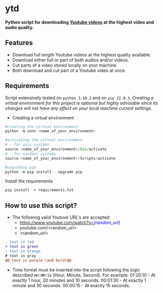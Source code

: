 # ytd

**Python script for downloading <u>Youtube videos</u> at the highest video and audio quality.** 

## Features

- Download full length Youtube videos at the highest quality available.
- Download either full or part of both audios and/or videos.
- Cut parts of a video stored locally on your machine.
- Both download and cut part of a Youtube video at once.

## Requirements

Script extensively tested on `python 3.10.2` and on `pip 22.0.3`. 
*Creating a virtual environment for this project is optional but highly advisable since its changes will not have any effect on your local machine current settings.*

- Creating a virtual environment

```python
#creating the virtual environment
python -m venv <name_of_your_environment>

#activating the virtual environment
# - for unix systems
source <name_of_your_environment>/bin/activate
# - for windows systems
source <name_of_your_environment>/Scripts/activate

#upgrading pip
python -m pip install --upgrade pip
```

Install the requirements

```python
pip install -r requirements.txt
```

## How to use this script?

- The following valid Youtuve URL's are accepted:
  - https://www.youtube.com/watch?v=<span style="color:blue">*[random_url]*</span>
  - youtube.com/<random_url>
  - <random_url>

```diff
- text in red
+ text in green
! text in orange
# text in gray
@@ text in purple (and bold)@@
```

- Time format must be inserted into the script following the logic described `HH:MM:SS` (Hour, Minute, Second). For example:
01:20:10 - At exactly 1 hour, 20 minutes and 10 seconds.
00:01:30 - At exactly 1 minute and 30 seconds.
00:00:15 - At exactly 15 seconds.

